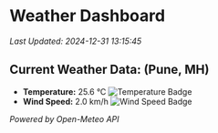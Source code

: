 
# Weather Dashboard

_Last Updated: 2024-12-31 13:15:45_

## Current Weather Data: (Pune, MH)
- **Temperature:** 25.6 °C ![Temperature Badge](https://img.shields.io/badge/Temperature-Medium%20Temp-green)
- **Wind Speed:** 2.0 km/h ![Wind Speed Badge](https://img.shields.io/badge/Wind%20Speed-Low%20Wind-blue)

*Powered by Open-Meteo API*
